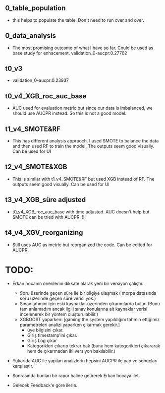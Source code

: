 ## 0_table_population

- this helps to populate the table. Don't need to run over and over.

## 0_data_analysis

- The most promising outcome of what I have so far. Could be used as base study for enhacement.
  validation_0-aucpr:0.27762

## t0_v3

- validation_0-aucpr:0.23937

## t0_v4_XGB_roc_auc_base

- AUC used for evaluation metric but since our data is imbalanced, we should use AUCPR instead. So this is not a good model.

## t1_v4_SMOTE&RF

- This has different analysis appraoch. I used SMOTE to balance the data and then used RF to train the model. The outputs seem good visually. Can be used for UI

## t2_v4_SMOTE&XGB

- This is similar with t1_v4_SMOTE&RF but used XGB instead of RF. The outputs seem good visually. Can be used for UI

## t3_v4_XGB_süre adjusted

- t0_v4_XGB_roc_auc_base with time adjusted. AUC doesn't help but SMOTE can be tried with AUCPR. !!!

## t4_v4_XGV_reorganizing

- Still uses AUC as metric but reorganized the code. Can be edited for AUCPR.

# TODO:

- Erkan hocanın önerilerini dikkate alarak yeni bir versiyon çalıştır.

  - Soru üzerinde geçen süre ile bir bilgiye ulaşmak ( morpa datasında soru üzerinde geçen süre verisi yok.)
  - Sınav tahmini için eski kaynaklar üzerinden çıkarımlarda bulun (Bunu tam anlamadım ancak ilgili sınav konularına ait kaynaklar verisi incelenerek bir yöntem oluşturulabilir.)
  - XGBOOST yaparken: [gaming the system yapıldığını tahmin ettiğimiz parametreleri analizi yaparken çıkarmak gerekir.]
    - üye bilgisini çıkar.
    - Giriş timestamp'ini çıkar.
    - Giriş Log çıkar
    - Kategorikleri çıkarıp tekrar bak (bunu hem kategorikleri çıkararak hem de çıkarmadan iki versiyon bakılabilir.)

- Yukarıda AUC ile yapılan analizlerin hepsini AUCPR ile yap ve sonuçları karşılaştır.
- Sonrasında bunları bir rapor haline getirerek Erkan hocaya ilet.
- Gelecek Feedback'e göre ilerle.
